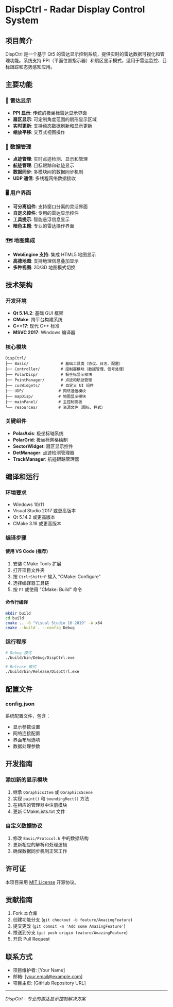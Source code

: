 # DispCtrl - Radar Display Control System

## 项目简介

DispCtrl 是一个基于 Qt5 的雷达显示控制系统，提供实时的雷达数据可视化和管理功能。系统支持 PPI（平面位置指示器）和扇区显示模式，适用于雷达监控、目标跟踪和态势感知应用。

## 主要功能

### 🎯 雷达显示
- **PPI 显示**: 传统的极坐标雷达显示界面
- **扇区显示**: 可定制角度范围的扇形显示区域
- **实时更新**: 支持动态数据刷新和显示更新
- **缩放平移**: 交互式视图操作

### 📡 数据管理
- **点迹管理**: 实时点迹检测、显示和管理
- **航迹管理**: 目标跟踪和轨迹显示
- **数据同步**: 多模块间的数据同步机制
- **UDP 通信**: 多线程网络数据接收

### 🖥️ 用户界面
- **可分离组件**: 支持窗口分离的灵活界面
- **自定义控件**: 专用的雷达显示控件
- **工具提示**: 智能悬浮信息显示
- **暗色主题**: 专业的雷达操作界面

### 🗺️ 地图集成
- **WebEngine 支持**: 集成 HTML5 地图显示
- **高德地图**: 支持地理信息叠加显示
- **多种视图**: 2D/3D 地图模式切换

## 技术架构

### 开发环境
- **Qt 5.14.2**: 基础 GUI 框架
- **CMake**: 跨平台构建系统
- **C++17**: 现代 C++ 标准
- **MSVC 2017**: Windows 编译器

### 核心模块
```
DispCtrl/
├── Basic/              # 基础工具类（协议、日志、配置）
├── Controller/         # 控制器模块（数据管理、信号处理）
├── PolarDisp/          # 极坐标显示模块
├── PointManager/       # 点迹和航迹管理
├── cusWidgets/         # 自定义 UI 组件
├── UDP/               # 网络通信模块
├── mapDisp/           # 地图显示模块
├── mainPanel/         # 主控制面板
└── resources/         # 资源文件（图标、样式）
```

### 关键组件
- **PolarAxis**: 极坐标轴系统
- **PolarGrid**: 极坐标网格绘制
- **SectorWidget**: 扇区显示控件
- **DetManager**: 点迹检测管理器
- **TrackManager**: 航迹跟踪管理器

## 编译和运行

### 环境要求
- Windows 10/11
- Visual Studio 2017 或更高版本
- Qt 5.14.2 或更高版本
- CMake 3.16 或更高版本

### 编译步骤

#### 使用 VS Code (推荐)
1. 安装 CMake Tools 扩展
2. 打开项目文件夹
3. 按 `Ctrl+Shift+P` 输入 "CMake: Configure"
4. 选择编译器工具链
5. 按 `F7` 或使用 "CMake: Build" 命令

#### 命令行编译
```bash
mkdir build
cd build
cmake .. -G "Visual Studio 16 2019" -A x64
cmake --build . --config Debug
```

### 运行程序
```bash
# Debug 模式
./build/bin/Debug/DispCtrl.exe

# Release 模式
./build/bin/Release/DispCtrl.exe
```

## 配置文件

### config.json
系统配置文件，包含：
- 显示参数设置
- 网络连接配置
- 界面布局选项
- 数据处理参数

## 开发指南

### 添加新的显示模块
1. 继承 `QGraphicsItem` 或 `QGraphicsScene`
2. 实现 `paint()` 和 `boundingRect()` 方法
3. 在相应的管理器中注册模块
4. 更新 CMakeLists.txt 文件

### 自定义数据协议
1. 修改 `Basic/Protocol.h` 中的数据结构
2. 更新相应的解析和处理逻辑
3. 确保数据同步机制正常工作

## 许可证

本项目采用 [MIT License](LICENSE) 开源协议。

## 贡献指南

1. Fork 本仓库
2. 创建功能分支 (`git checkout -b feature/AmazingFeature`)
3. 提交更改 (`git commit -m 'Add some AmazingFeature'`)
4. 推送到分支 (`git push origin feature/AmazingFeature`)
5. 开启 Pull Request

## 联系方式

- 项目维护者: [Your Name]
- 邮箱: [your.email@example.com]
- 项目主页: [GitHub Repository URL]

---

*DispCtrl - 专业的雷达显示控制解决方案*